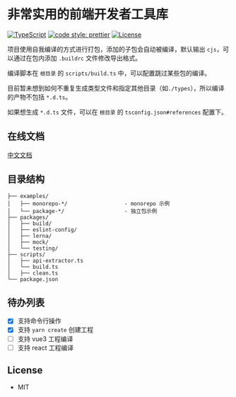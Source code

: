 # 非常实用的前端开发者工具库

[![TypeScript](https://img.shields.io/badge/lang-typescript-informational?style=flat-square)](https://www.typescriptlang.org)
[![code style: prettier](https://img.shields.io/badge/code_style-prettier-ff69b4.svg?style=flat-square)](https://github.com/prettier/prettier)
[![License](https://img.shields.io/badge/License-MIT-green.svg?style=flat-square)](#License)

项目使用自我编译的方式进行打包，添加的子包会自动被编译，默认输出 `cjs`，可以通过在包内添加 `.buildrc` 文件修改导出格式。

编译脚本在 `根目录` 的 `scripts/build.ts` 中，可以配置跳过某些包的编译。

目前暂未想到如何不重复生成类型文件和指定其他目录（如`./types`），所以编译的产物不包括 `*.d.ts`。

如果想生成 `*.d.ts` 文件，可以在 `根目录` 的 `tsconfig.json#references` 配置下。

## 在线文档

[中文文档](https://zhengxs-devkit.github.io/devkit/)

## 目录结构

```text
├── examples/
│   ├── monorepo-*/                  - monorepo 示例
│   └── package-*/                   - 独立包示例
├── packages/
│   ├── build/
│   ├── eslint-config/
│   ├── lerna/
│   ├── mock/
│   └── testing/
├── scripts/
│   ├── api-extractor.ts
│   └── build.ts
│   ├── clean.ts
└── package.json
```

## 待办列表

- [x] 支持命令行操作
- [x] 支持 `yarn create` 创建工程
- [ ] 支持 vue3 工程编译
- [ ] 支持 react 工程编译

## License

- MIT
